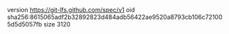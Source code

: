 version https://git-lfs.github.com/spec/v1
oid sha256:8615065adf2b32892823d484adb56422ae9520a8793cb106c721005d5d5057fb
size 3120
